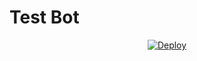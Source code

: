 # Test Bot

<p align="center">
<a href="https://heroku.com/deploy?template=https://github.com/DeveloperNoob/Name">
  <img src="https://www.herokucdn.com/deploy/button.svg" alt="Deploy">
</a>
</p>
